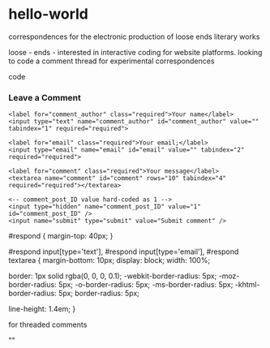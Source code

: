 # hello-world
correspondences for the electronic production of loose ends literary works


loose - ends - interested in interactive coding for website platforms. 
looking to code a comment thread for experimental correspondences 

code 

<div id="respond">

  <h3>Leave a Comment</h3>

  <form action="post_comment.php" method="post" id="commentform">

    <label for="comment_author" class="required">Your name</label>
    <input type="text" name="comment_author" id="comment_author" value="" tabindex="1" required="required">

    <label for="email" class="required">Your email;</label>
    <input type="email" name="email" id="email" value="" tabindex="2" required="required">

    <label for="comment" class="required">Your message</label>
    <textarea name="comment" id="comment" rows="10" tabindex="4"  required="required"></textarea>

    <-- comment_post_ID value hard-coded as 1 -->
    <input type="hidden" name="comment_post_ID" value="1" id="comment_post_ID" />
    <input name="submit" type="submit" value="Submit comment" />

  </form>

</div>

#respond {
  margin-top: 40px;
}

#respond input[type='text'],
#respond input[type='email'], 
#respond textarea {
  margin-bottom: 10px;
  display: block;
  width: 100%;

  border: 1px solid rgba(0, 0, 0, 0.1);
  -webkit-border-radius: 5px;
  -moz-border-radius: 5px;
  -o-border-radius: 5px;
  -ms-border-radius: 5px;
  -khtml-border-radius: 5px;
  border-radius: 5px;

  line-height: 1.4em;
}

for threaded comments 

"<script src="http://js-kit.com/comments.js"></script>"
